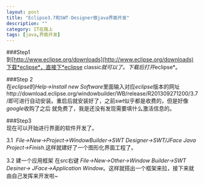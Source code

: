 ```yaml
---
layout: post
title: "Eclipse3.7和SWT-Designer做java界面开发"
description: ""
category: IT在路上
tags: [java,界面开发]
---
```

###Step1  
到[http://www.eclipse.org/downloads](http://www.eclipse.org/downloads)下载*eclipse*，直接下*eclipse classic*就可以了。下载后打开*eclipse*。

###Step 2   
在*eclipse*的*Help-&gt;Install new Software*里面输入对应*eclipse*版本的网址http://download.eclipse.org/windowbuilder/WB/release/R201309271200/3.7/即可进行自动安装。重启后就安装好了，之前*swt*似乎都是收费的，但是好像*google*收购了之后 就免费了，我是还没有发现需要填什么激活信息的。

###Step3  
现在可以开始进行界面的软件开发了。

3.1  *File-&gt;New-&gt;Project-&gt;WindowBuilder-&gt;SWT Designer-&gt;SWT/JFace Java Project-&gt;Finish*.这样就建好了一个图形化界面工程了。

3.2 建一个应用框架 在*src*右键 *File-&gt;New-&gt;Other-&gt;Window Builder-&gt;SWT Desiner-&gt; JFace-&gt;Application Window*。这样就搭出一个框架来拉，接下来就由自己发挥来开发啦~
